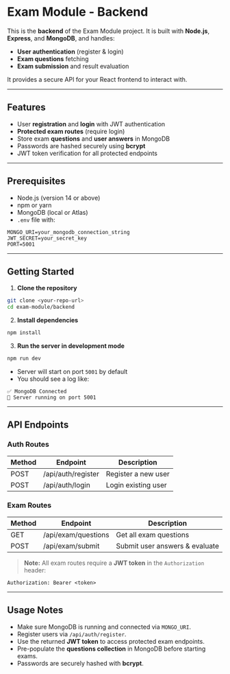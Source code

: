 # Exam Module - Backend

This is the **backend** of the Exam Module project. It is built with **Node.js**, **Express**, and **MongoDB**, and handles:

* **User authentication** (register & login)
* **Exam questions** fetching
* **Exam submission** and result evaluation

It provides a secure API for your React frontend to interact with.

---

## Features

* User **registration** and **login** with JWT authentication
* **Protected exam routes** (require login)
* Store exam **questions** and **user answers** in MongoDB
* Passwords are hashed securely using **bcrypt**
* JWT token verification for all protected endpoints

---

## Prerequisites

* Node.js (version 14 or above)
* npm or yarn
* MongoDB (local or Atlas)
* `.env` file with:

```
MONGO_URI=your_mongodb_connection_string
JWT_SECRET=your_secret_key
PORT=5001
```

---

## Getting Started

1. **Clone the repository**

```bash
git clone <your-repo-url>
cd exam-module/backend
```

2. **Install dependencies**

```bash
npm install
```

3. **Run the server in development mode**

```bash
npm run dev
```

* Server will start on port `5001` by default
* You should see a log like:

```
✅ MongoDB Connected
🚀 Server running on port 5001
```

---

## API Endpoints

### Auth Routes

| Method | Endpoint           | Description         |
| ------ | ------------------ | ------------------- |
| POST   | /api/auth/register | Register a new user |
| POST   | /api/auth/login    | Login existing user |

### Exam Routes

| Method | Endpoint            | Description                    |
| ------ | ------------------- | ------------------------------ |
| GET    | /api/exam/questions | Get all exam questions         |
| POST   | /api/exam/submit    | Submit user answers & evaluate |

> **Note:** All exam routes require a **JWT token** in the `Authorization` header:

```
Authorization: Bearer <token>
```

---

## Usage Notes

* Make sure MongoDB is running and connected via `MONGO_URI`.
* Register users via `/api/auth/register`.
* Use the returned **JWT token** to access protected exam endpoints.
* Pre-populate the **questions collection** in MongoDB before starting exams.
* Passwords are securely hashed with **bcrypt**.
